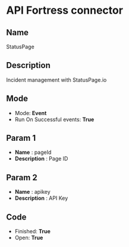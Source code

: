 # API Fortress connector

## Name
StatusPage

## Description
Incident management with StatusPage.io

## Mode
* Mode: **Event**
* Run On Successful events: **True**

## Param 1
* **Name** : pageId
* **Description** : Page ID

## Param 2
* **Name** : apikey
* **Description** : API Key

## Code
* Finished: **True**
* Open: **True**
